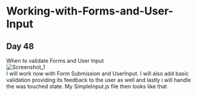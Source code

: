 # Working-with-Forms-and-User-Input  
## Day 48  
When to validate Forms and User Input  
![Screenshot_1](https://user-images.githubusercontent.com/90603989/178304784-9cefb10d-1607-4af6-ab28-40d80dda7a8e.png)  
I will work now with Form Submission and UserInput. I will also add basic validation providing its feedback to the user as well and lastly i will handle the was touched state. My SimpleInput.js file then looks like that

